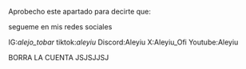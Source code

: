 Aprobecho este apartado para decirte que:

segueme en mis redes sociales

IG:_alejo_tobar_
tiktok:_aleyiu_
Discord:Aleyiu
X:Aleyiu_Ofi 
Youtube:Aleyiu

BORRA LA CUENTA JSJSJJSJ
